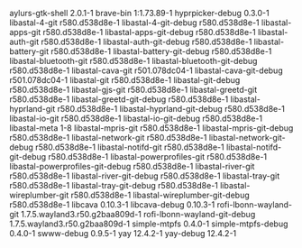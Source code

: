 aylurs-gtk-shell 2.0.1-1
brave-bin 1:1.73.89-1
hyprpicker-debug 0.3.0-1
libastal-4-git r580.d538d8e-1
libastal-4-git-debug r580.d538d8e-1
libastal-apps-git r580.d538d8e-1
libastal-apps-git-debug r580.d538d8e-1
libastal-auth-git r580.d538d8e-1
libastal-auth-git-debug r580.d538d8e-1
libastal-battery-git r580.d538d8e-1
libastal-battery-git-debug r580.d538d8e-1
libastal-bluetooth-git r580.d538d8e-1
libastal-bluetooth-git-debug r580.d538d8e-1
libastal-cava-git r501.078dc04-1
libastal-cava-git-debug r501.078dc04-1
libastal-git r580.d538d8e-1
libastal-git-debug r580.d538d8e-1
libastal-gjs-git r580.d538d8e-1
libastal-greetd-git r580.d538d8e-1
libastal-greetd-git-debug r580.d538d8e-1
libastal-hyprland-git r580.d538d8e-1
libastal-hyprland-git-debug r580.d538d8e-1
libastal-io-git r580.d538d8e-1
libastal-io-git-debug r580.d538d8e-1
libastal-meta 1-8
libastal-mpris-git r580.d538d8e-1
libastal-mpris-git-debug r580.d538d8e-1
libastal-network-git r580.d538d8e-1
libastal-network-git-debug r580.d538d8e-1
libastal-notifd-git r580.d538d8e-1
libastal-notifd-git-debug r580.d538d8e-1
libastal-powerprofiles-git r580.d538d8e-1
libastal-powerprofiles-git-debug r580.d538d8e-1
libastal-river-git r580.d538d8e-1
libastal-river-git-debug r580.d538d8e-1
libastal-tray-git r580.d538d8e-1
libastal-tray-git-debug r580.d538d8e-1
libastal-wireplumber-git r580.d538d8e-1
libastal-wireplumber-git-debug r580.d538d8e-1
libcava 0.10.3-1
libcava-debug 0.10.3-1
rofi-lbonn-wayland-git 1.7.5.wayland3.r50.g2baa809d-1
rofi-lbonn-wayland-git-debug 1.7.5.wayland3.r50.g2baa809d-1
simple-mtpfs 0.4.0-1
simple-mtpfs-debug 0.4.0-1
swww-debug 0.9.5-1
yay 12.4.2-1
yay-debug 12.4.2-1
